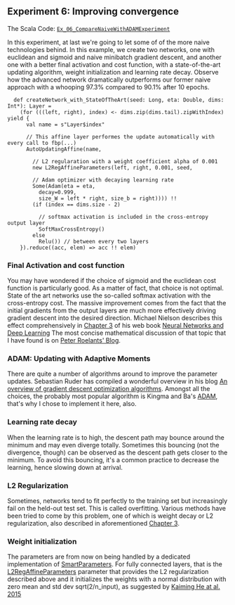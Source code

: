 ## Experiment 6: Improving convergence

The Scala Code: [`Ex_06_CompareNaiveWithADAMExperiment`](Ex_06_CompareNaiveWithADAMExperiment.scala)

In this experiment, at last we're going to let some of of the more naive technologies behind. In this example, we
create two networks, one with euclidean and sigmoid and naive minibatch gradient descent, and another one with a better
final activation and cost function, with a state-of-the-art updating algorithm, weight initialization and learning rate decay. 
Observe how the advanced network dramatically outperforms our former naive approach with a whooping 97.3% compared to 90.1% after 10 epochs.

```
  def createNetwork_with_StateOfTheArt(seed: Long, eta: Double, dims: Int*): Layer =
    (for (((left, right), index) <- dims.zip(dims.tail).zipWithIndex) yield {
      val name = s"Layer$index"
  
      // This affine layer performes the update automatically with every call to fbp(...)
      AutoUpdatingAffine(name,
  
        // L2 regularation with a weight coefficient alpha of 0.001
        new L2RegAffineParameters(left, right, 0.001, seed,
  
        // Adam optimizer with decaying learning rate
        Some(Adam(eta = eta,
          decay=0.999,
          size_W = left * right, size_b = right)))) !!
        (if (index == dims.size - 2)
  
          // softmax activation is included in the cross-entropy output layer
          SoftMaxCrossEntropy()
        else
          Relu()) // between every two layers
    }).reduce((acc, elem) => acc !! elem)
```

### Final Activation and cost function
You may have wondered if the choice of sigmoid and the euclidean cost function is particularly good. As a matter of fact, that choice is not
optimal. State of the art networks use the so-called softmax activation with the cross-entropy cost. The massive improvement
comes from the fact that the initial gradients from the output layers are much more effectively driving gradient descent into the 
desired direction. Michael Nielson describes this effect comprehensively in [Chapter 3](http://neuralnetworksanddeeplearning.com/chap3.html)
of his web book [Neural Networks and Deep Learning](http://neuralnetworksanddeeplearning.com)
The most concise mathematical discussion of that topic that I have found is on 
[Peter Roelants' Blog](http://peterroelants.github.io/posts/neural_network_implementation_intermezzo02/). 

### ADAM: Updating with Adaptive Moments
There are quite a number of algorithms around to improve the parameter updates. Sebastian Ruder has compiled a wonderful overview
in his blog [An overview of gradient descent optimization algorithms](http://ruder.io/optimizing-gradient-descent/index.html).
Amongst all the choices, the probably most popular algorithm is Kingma and Ba's [ADAM](https://arxiv.org/pdf/1412.6980.pdf), 
that's why I chose to implement it here, also. 

### Learning rate decay
When the learning rate is to high, the descent path may bounce around the minimum and may even diverge totally. Sometimes this
bouncing (not the divergence, though) can be observed as the descent path gets closer to the minimum. To avoid this bouncing,
it's a common practice to decrease the learning, hence slowing down at arrival. 

### L2 Regularization
Sometimes, networks tend to fit perfectly to the training set but increasingly fail on the held-out test set. This is called overfitting.
Various methods have been tried to come by this problem, one of which is weight decay or L2 regularization, also described in aforementioned
[Chapter 3](http://neuralnetworksanddeeplearning.com/chap3.html). 

### Weight initialization
The parameters are from now on being handled by a dedicated implementation of [SmartParameters](../helpers/SmartParameters.scala). For fully 
connected layers, that is the [L2RegAffineParameters](../helpers/L2RegAffineParameters.scala) parameter that provides the L2 regularization described 
above and it initializes the weights with a normal distribution with zero mean and std dev sqrt(2/n_input), as suggested by
[Kaiming He at al. 2015](https://arxiv.org/pdf/1502.01852.pdf)

